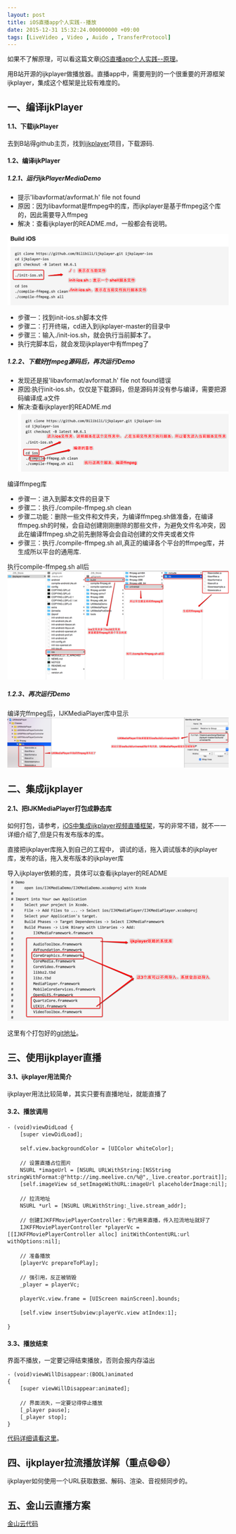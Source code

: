 ```yaml
---
layout: post
title: iOS直播app个人实践--播放
date: 2015-12-31 15:32:24.000000000 +09:00
tags: [LiveVideo , Video , Auido , TransferProtocol]
---
```


如果不了解原理，可以看这篇文章[iOS直播app个人实践--原理](http://garfieldlover.github.io/2015/12/iOS%E7%9B%B4%E6%92%ADapp%E4%B8%AA%E4%BA%BA%E5%AE%9E%E8%B7%B5-%E5%8E%9F%E7%90%86%E7%AF%87)。

用B站开源的ijkplayer做播放器。直播app中，需要用到的一个很重要的开源框架ijkplayer，集成这个框架是比较有难度的。

## 一、编译ijkPlayer
#### 1.1、下载ijkPlayer
去到B站得github主页，找到[ijkplayer](https://github.com/Bilibili/ijkplayer)项目，下载源码.

#### 1.2、编译ijkPlayer
##### 1.2.1、运行ijkPlayerMediaDemo
- 提示'libavformat/avformat.h' file not found
- 原因：因为libavformat是ffmpeg中的库，而ijkplayer是基于ffmpeg这个库的，因此需要导入ffmpeg
- 解决：查看ijkplayer的README.md，一般都会有说明。

![ijkPlayer](https://raw.githubusercontent.com/GarfieldLover/GarfieldLover.github.io/master/assets/postImages/304825-cca008e8e9f490e2.png)

- 步骤一：找到init-ios.sh脚本文件
- 步骤二：打开终端，cd进入到ijkplayer-master的目录中
- 步骤三：输入./init-ios.sh，就会执行当前脚本了。
- 执行完脚本后，就会发现ijkplayer中有ffmpeg了

##### 1.2.2、下载好ffmpeg源码后，再次运行Demo
- 发现还是报'libavformat/avformat.h' file not found错误
- 原因:执行init-ios.sh，仅仅是下载源码，但是源码并没有参与编译，需要把源码编译成.a文件
- 解决:查看ijkplayer的README.md
![nginx](https://raw.githubusercontent.com/GarfieldLover/GarfieldLover.github.io/master/assets/postImages/304825-be6a86d42b1b2b85.png)

编译ffmpeg库
- 步骤一：进入到脚本文件的目录下
- 步骤二：执行./compile-ffmpeg.sh clean
- 步骤二功能：删除一些文件和文件夹，为编译ffmpeg.sh做准备，在编译ffmpeg.sh的时候，会自动创建刚刚删除的那些文件，为避免文件名冲突，因此在编译ffmpeg.sh之前先删除等会会自动创建的文件夹或者文件
- 步骤三：执行./compile-ffmpeg.sh all,真正的编译各个平台的ffmpeg库，并生成所以平台的通用库.

执行compile-ffmpeg.sh all后
![nginx](https://raw.githubusercontent.com/GarfieldLover/GarfieldLover.github.io/master/assets/postImages/304825-550c2ed42b16519c.png)

##### 1.2.3、再次运行Demo
编译完ffmpeg后，IJKMediaPlayer库中显示
![nginx](https://raw.githubusercontent.com/GarfieldLover/GarfieldLover.github.io/master/assets/postImages/304825-b464482cec192c00.png)

## 二、集成ijkplayer
#### 2.1、把IJKMediaPlayer打包成静态库
如何打包，请参考，[iOS中集成ijkplayer视频直播框架](http://www.jianshu.com/p/1f06b27b3ac0)，写的非常不错，就不一一详细介绍了,但是只有发布版本的库。

直接把ijkplayer库拖入到自己的工程中，
调试的话，拖入调试版本的ijkplayer库，发布的话，拖入发布版本的ijkplayer库

导入ijkplayer依赖的库，具体可以查看ijkplayer的README
![nginx](https://raw.githubusercontent.com/GarfieldLover/GarfieldLover.github.io/master/assets/postImages/304825-2d968c96c6d49e14.png)

这里有个打包好的[git地址](https://git.coding.net/shirokuma/IJKMediaLibrary.git)。

## 三、使用ijkplayer直播
#### 3.1、ijkplayer用法简介
ijkplayer用法比较简单，其实只要有直播地址，就能直播了
#### 3.2、播放调用

```
- (void)viewDidLoad {
    [super viewDidLoad];

    self.view.backgroundColor = [UIColor whiteColor];

    // 设置直播占位图片
    NSURL *imageUrl = [NSURL URLWithString:[NSString stringWithFormat:@"http://img.meelive.cn/%@",_live.creator.portrait]];
    [self.imageView sd_setImageWithURL:imageUrl placeholderImage:nil];

    // 拉流地址
    NSURL *url = [NSURL URLWithString:_live.stream_addr];

    // 创建IJKFFMoviePlayerController：专门用来直播，传入拉流地址就好了
    IJKFFMoviePlayerController *playerVc = [[IJKFFMoviePlayerController alloc] initWithContentURL:url withOptions:nil];

    // 准备播放
    [playerVc prepareToPlay];

    // 强引用，反正被销毁
    _player = playerVc;

    playerVc.view.frame = [UIScreen mainScreen].bounds;

    [self.view insertSubview:playerVc.view atIndex:1];

}
```
#### 3.3、播放结束
界面不播放，一定要记得结束播放，否则会报内存溢出

```
- (void)viewWillDisappear:(BOOL)animated
{
    [super viewWillDisappear:animated];

    // 界面消失，一定要记得停止播放
    [_player pause];
    [_player stop];
}
```

[代码详细请看这里](https://github.com/GarfieldLover/GLLoveLiveVideo)。

## 四、ijkplayer拉流播放详解（重点😄😄）
ijkplayer如何使用一个URL获取数据、解码、渲染、音视频同步的。

## 五、金山云直播方案
[金山云代码](https://github.com/ksvc/KSYLive_iOS)
